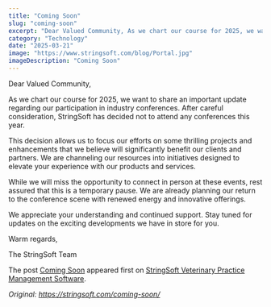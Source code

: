 ```yaml
---
title: "Coming Soon"
slug: "coming-soon"
excerpt: "Dear Valued Community, As we chart our course for 2025, we want to share an important update regarding our participation in industry conferences. After careful consideration, StringSoft has decided…"
category: "Technology"
date: "2025-03-21"
image: "https://www.stringsoft.com/blog/Portal.jpg"
imageDescription: "Coming Soon"
---
```


<p>Dear Valued Community,</p>
<p>As we chart our course for 2025, we want to share an important update regarding our participation in industry conferences. <span class="relative -mx-px my-[-0.2rem] rounded px-px py-[0.2rem]">After careful consideration, StringSoft has decided not to attend any conferences this year.</span>​</p>
<p>This decision allows us to focus our efforts on some thrilling projects and enhancements that we believe will significantly benefit our clients and partners. <span class="relative -mx-px my-[-0.2rem] rounded px-px py-[0.2rem]">We are channeling our resources into initiatives designed to elevate your experience with our products and services.</span>​</p>
<p>While we will miss the opportunity to connect in person at these events, rest assured that this is a temporary pause. <span class="relative -mx-px my-[-0.2rem] rounded px-px py-[0.2rem]">We are already planning our return to the conference scene with renewed energy and innovative offerings.</span>​</p>
<p>We appreciate your understanding and continued support. Stay tuned for updates on the exciting developments we have in store for you.</p>
<p>Warm regards,</p>
<p>The StringSoft Team</p>
<p>The post <a href="https://stringsoft.com/coming-soon/">Coming Soon</a> appeared first on <a href="https://stringsoft.com">StringSoft Veterinary Practice Management Software</a>.</p>

*Original: https://stringsoft.com/coming-soon/*
